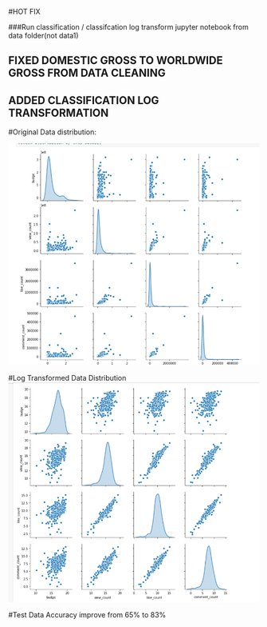 #HOT FIX 

###Run classification / classifcation log transform jupyter notebook from data folder(not data1)

## FIXED DOMESTIC GROSS TO WORLDWIDE GROSS FROM DATA CLEANING

## ADDED CLASSIFICATION LOG TRANSFORMATION 

#Original Data distribution:

![](image/a1.png)


#Log Transformed Data Distribution
![](image/a2.png)


#Test Data Accuracy improve from 65% to 83%
 
